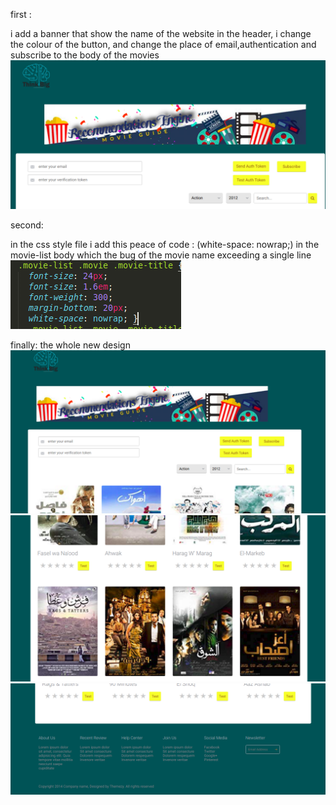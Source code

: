 first :

i add a banner that show the name of the website in the header, i change the colour of the button,
and change the place of email,authentication and subscribe to the body of the movies 
![alt text](https://github.com/nouramahmoud/movie_recommendations_fe_assignment/blob/master/2.png)

second:

in the css style file i add this peace of code : (white-space: nowrap;) in the movie-list body which
the bug of the movie name exceeding a single line 
![alt text](https://github.com/nouramahmoud/movie_recommendations_fe_assignment/blob/master/1.png)

finally:
the whole new design
![alt text](https://github.com/nouramahmoud/movie_recommendations_fe_assignment/blob/master/1w.png)
![alt text](https://github.com/nouramahmoud/movie_recommendations_fe_assignment/blob/master/2w.png)
![alt text](https://github.com/nouramahmoud/movie_recommendations_fe_assignment/blob/master/3w.png)

